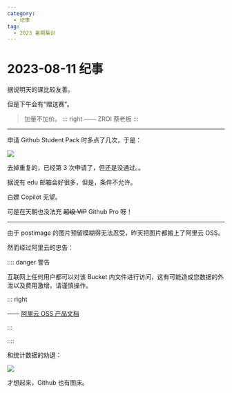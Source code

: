 ```yaml
---
category:
  - 纪事
tag:
  - 2023 暑期集训
---
```


# 2023-08-11 纪事

据说明天的课比较友善。

但是下午会有“赠送赛”。

<!-- more -->

> 加量不加价。
> ::: right
> —— ZROI 蔡老板
> :::

---

申请 Github Student Pack 时多点了几次，于是：

![](https://github.com/ZihanHu/blog/assets/133467869/c09bf69d-ac22-44f9-918c-6f4bfc3c8445)

去掉重复的，已经第 3 次申请了，但还是没通过。。

据说有 edu 邮箱会好很多，但是，条件不允许。

白嫖 Copilot 无望。

可是在天朝也没法充 ~~超级 VIP~~ Github Pro 呀！

---

由于 postimage 的图片预留模糊得无法忍受，昨天把图片都搬上了阿里云 OSS。

然而经过阿里云的忠告：

:::: danger 警告

互联网上任何用户都可以对该 Bucket 内文件进行访问，这有可能造成您数据的外泄以及费用激增，请谨慎操作。

::: right

—— [阿里云 OSS 产品文档](https://help.aliyun.com/zh/oss/user-guide/bucket-acl-2#section-abc-esd-t1s)

:::

::::

和统计数据的劝退：

![](https://github.com/ZihanHu/blog/assets/133467869/0831674d-c932-460f-895a-3811d5938a67)

才想起来，Github 也有图床。
